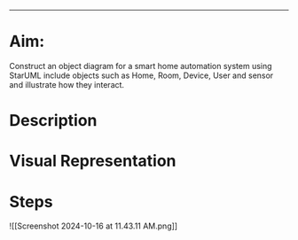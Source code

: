 ___

# Aim: 
Construct an object diagram for a smart home automation system using StarUML include objects such as Home, Room, Device, User and sensor and illustrate how they interact.

# Description


# Visual Representation


# Steps



![[Screenshot 2024-10-16 at 11.43.11 AM.png]]